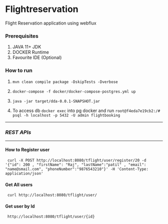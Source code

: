 # Flightreservation
Flight Reservation application using webflux

### Prerequisites 
  1. JAVA 11+ JDK
  2. DOCKER Runtime
  3. Favourite IDE (Optional)

### How to run

1. ``` mvn clean compile package -DskipTests -Dverbose ```

2. ``` docker-compose -f docker/docker-compose-postgres.yml up ```

3. ``` java -jar target/dda-0.0.1-SNAPSHOT.jar ```
4. To access db `docker exec` into pg docker and run  ` root@f4eda7e19cb2:/# psql -h localhost -p 5432 -U admin flightbooking `

***
### _REST APIs_
***

#### How to Register user

``` curl -X POST http://localhost:8080/tflight/user/register/20 -d '{"id": 200 , "firstName": "Raj", "lastName":"patil" , "email": "name@smail.com", "phoneNumber":"9876543210"}' -H 'Content-Type: application/json'```

#### Get All users

``` curl http://localhost:8080/tflight/user/```

#### Get user by Id 
``` http://localhost:8080/tflight/user/{id}```
